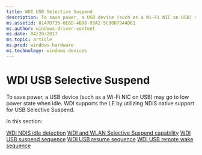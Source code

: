 ```yaml
---
title: WDI USB Selective Suspend
description: To save power, a USB device (such as a Wi-Fi NIC on USB) may go to low power state when idle. WDI supports the LE by utilizing NDIS native support for USB Selective Suspend.
ms.assetid: 8147D735-6E6D-4B98-93A2-5C00D7944D61
ms.author: windows-driver-content
ms.date: 04/20/2017
ms.topic: article
ms.prod: windows-hardware
ms.technology: windows-devices
---
```


# WDI USB Selective Suspend


To save power, a USB device (such as a Wi-Fi NIC on USB) may go to low power state when idle. WDI supports the LE by utilizing NDIS native support for USB Selective Suspend.

In this section:

[WDI NDIS idle detection](wdi-ndis-idle-detection.md)
[WDI and WLAN Selective Suspend capability](wdi-and-wlan-selective-suspend-capability.md)
[WDI USB suspend sequence](wdi-usb-suspend-sequence.md)
[WDI USB resume sequence](wdi-usb-resume-sequence.md)
[WDI USB remote wake sequence](wdi-usb-remote-wake-sequence.md)
 

 





